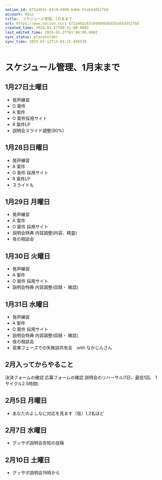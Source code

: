 ```yaml
---
notion_id: b72a402c-63c0-4408-bdbb-55ab5dd527b6
account: Main
title:  スケジュール管理、1月末まで
url: https://www.notion.so/1-b72a402c63c04408bdbb55ab5dd527b6
created_time: 2024-01-27T00:51:00.000Z
last_edited_time: 2024-01-27T01:48:00.000Z
sync_status: placeholder
sync_time: 2025-07-12T15:01:15.045538
---
```

# スケジュール管理、1月末まで

## 1月27日土曜日
  - 発声練習
  - O 案件
  - A 案件
  - O 案件採用サイト
  - R 案件LP
  - 説明会スライド調整(90%)
## 1月28日日曜日
  - 発声練習
  - A 案件
  - O 案件 採用サイト
  - R 案件LP
  - スライドも
## 1月29日 月曜日
  - 発声練習
  - A 案件
  - O 案件 採用サイト
  - 説明会特典 内容調整(内容、精査)
  - 夜の相談会
## 1月30日 火曜日
  - 発声練習
  - A 案件
  - O 案件 採用サイト
  - 説明会特典 内容調整(収録・ 確認)
## 1月31日 水曜日
  - 発声練習
  - A 案件
  - O 案件 採用サイト
  - 説明会特典 内容調整(収録・ 確認)
  - 夜の相談会
  - 営業フェーズでの失敗談共有会　with なかじんさん
  
## 2月入ってからやること
決済フォームの確認
応募フォームの確認
説明会のリハーサル(1日、最低1回、 1サイクル2.5時間)
## 2月5日 月曜日
- あなたのよしなに対応を見ます（仮）1,2名ほど
## 2月7日 水曜日
-  グッサポ説明会告知の投稿
## 2月10日 土曜日
- グッサポ説明会19時から